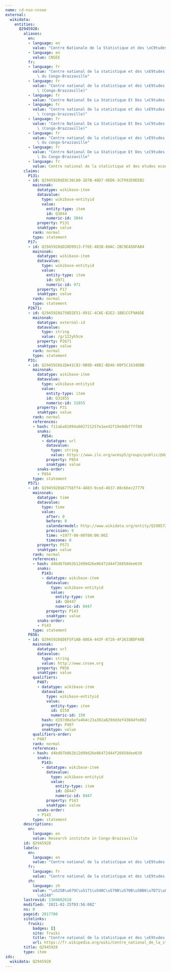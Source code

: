 ```yaml
---
name: cd-nso-cnsee
external:
  wikidata:
    entities:
      Q2945928:
        aliases:
          en:
          - language: en
            value: "Centre Nationale de la Statistique et des \xC9tudes \xC9conomiques"
          - language: en
            value: CNSEE
          fr:
          - language: fr
            value: "Centre national de la statistique et des \xE9tudes \xE9conomiques\
              \ du Congo-Brazzaville"
          - language: fr
            value: "Centre national de la statistique et des \xE9tudes \xE9conomiques\
              \ (Congo-Brazzaville)"
          - language: fr
            value: "Centre National De La Statistique Et Des \xC9tudes \xC9conomiques"
          - language: fr
            value: "Centre national de la statistique et des \xE9tudes \xE9conomiques\
              \ (congo-brazzaville)"
          - language: fr
            value: "Centre National De La Statistique Et Des \xC9tudes \xC9conomiques\
              \ (Congo-Brazzaville)"
          - language: fr
            value: "Centre national de la statistique et des \xE9tudes \xE9conomiques\
              \ du congo-brazzaville"
          - language: fr
            value: "Centre National De La Statistique Et Des \xC9tudes \xC9conomiques\
              \ Du Congo-Brazzaville"
          - language: fr
            value: Centre national de la statistique et des etudes economiques
        claims:
          P131:
          - id: Q2945928$E8C36CA0-1D7B-48D7-9ED6-3CF992E0EEB2
            mainsnak:
              datatype: wikibase-item
              datavalue:
                type: wikibase-entityid
                value:
                  entity-type: item
                  id: Q3844
                  numeric-id: 3844
              property: P131
              snaktype: value
            rank: normal
            type: statement
          P17:
          - id: Q2945928$D20D9913-F76E-4B3B-88AC-2BC9EA5DFAB4
            mainsnak:
              datatype: wikibase-item
              datavalue:
                type: wikibase-entityid
                value:
                  entity-type: item
                  id: Q971
                  numeric-id: 971
              property: P17
              snaktype: value
            rank: normal
            type: statement
          P2671:
          - id: Q2945928$750D2E51-891C-4CAE-82E2-1BB1CCF9A6DE
            mainsnak:
              datatype: external-id
              datavalue:
                type: string
                value: /g/122yh5cm
              property: P2671
              snaktype: value
            rank: normal
            type: statement
          P31:
          - id: Q2945928$1DA41C82-0B9D-48B2-BD46-00F5C1634DBB
            mainsnak:
              datatype: wikibase-item
              datavalue:
                type: wikibase-entityid
                value:
                  entity-type: item
                  id: Q31855
                  numeric-id: 31855
              property: P31
              snaktype: value
            rank: normal
            references:
            - hash: f11aba81094a602721257e1ee42f19e9dbf7ff80
              snaks:
                P854:
                - datatype: url
                  datavalue:
                    type: string
                    value: https://www.ilo.org/wcmsp5/groups/public/@dgreports/@integration/documents/genericdocument/wcms_079493.pdf
                  property: P854
                  snaktype: value
              snaks-order:
              - P854
            type: statement
          P571:
          - id: Q2945928$67756ff4-4883-9ced-4637-80c66ec27779
            mainsnak:
              datatype: time
              datavalue:
                type: time
                value:
                  after: 0
                  before: 0
                  calendarmodel: http://www.wikidata.org/entity/Q1985727
                  precision: 9
                  time: +1977-00-00T00:00:00Z
                  timezone: 0
              property: P571
              snaktype: value
            rank: normal
            references:
            - hash: d4bd87b862b12d99d26e86472d44f26858dee639
              snaks:
                P143:
                - datatype: wikibase-item
                  datavalue:
                    type: wikibase-entityid
                    value:
                      entity-type: item
                      id: Q8447
                      numeric-id: 8447
                  property: P143
                  snaktype: value
              snaks-order:
              - P143
            type: statement
          P856:
          - id: Q2945928$DEF5F1AB-80EA-443F-8728-4F2633BDF48B
            mainsnak:
              datatype: url
              datavalue:
                type: string
                value: http://www.cnsee.org
              property: P856
              snaktype: value
            qualifiers:
              P407:
              - datatype: wikibase-item
                datavalue:
                  type: wikibase-entityid
                  value:
                    entity-type: item
                    id: Q150
                    numeric-id: 150
                hash: d197d0a5efa4b4c23a302a829dd3ef43684fe002
                property: P407
                snaktype: value
            qualifiers-order:
            - P407
            rank: normal
            references:
            - hash: d4bd87b862b12d99d26e86472d44f26858dee639
              snaks:
                P143:
                - datatype: wikibase-item
                  datavalue:
                    type: wikibase-entityid
                    value:
                      entity-type: item
                      id: Q8447
                      numeric-id: 8447
                  property: P143
                  snaktype: value
              snaks-order:
              - P143
            type: statement
        descriptions:
          en:
            language: en
            value: Research institute in Congo-Brazzaville
        id: Q2945928
        labels:
          en:
            language: en
            value: "Centre national de la statistique et des \xE9tudes \xE9conomiques"
          fr:
            language: fr
            value: "Centre national de la statistique et des \xE9tudes \xE9conomiques"
          zh:
            language: zh
            value: "\u525B\u679C\u5171\u548C\u570B\u570B\u5BB6\u7D71\u8A08\u7814\u7A76\
              \u6240"
        lastrevid: 1369602618
        modified: '2021-02-25T03:56:08Z'
        ns: 0
        pageid: 2817700
        sitelinks:
          frwiki:
            badges: []
            site: frwiki
            title: "Centre national de la statistique et des \xE9tudes \xE9conomiques"
            url: https://fr.wikipedia.org/wiki/Centre_national_de_la_statistique_et_des_%C3%A9tudes_%C3%A9conomiques
        title: Q2945928
        type: item
ids:
  wikidata: Q2945928
---
```

